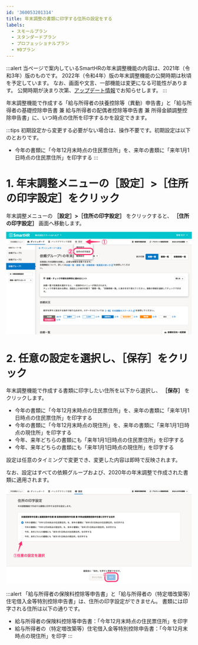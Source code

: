 ```yaml
---
id: '360053201314'
title: 年末調整の書類に印字する住所の設定をする
labels:
  - スモールプラン
  - スタンダードプラン
  - プロフェッショナルプラン
  - ¥0プラン
---
```

:::alert
当ページで案内しているSmartHRの年末調整機能の内容は、2021年（令和3年）版のものです。
2022年（令和4年）版の年末調整機能の公開時期は秋頃を予定しています。
なお、画面や文言、一部機能は変更になる可能性があります。
公開時期が決まり次第、[アップデート情報](https://smarthr.jp/update)でお知らせします。
:::

年末調整機能で作成する「給与所得者の扶養控除等（異動）申告書」と「給与所得者の基礎控除申告書 兼 給与所得者の配偶者控除等申告書 兼 所得金額調整控除申告書」に、いつ時点の住所を印字するかを設定できます。

:::tips
初期設定から変更する必要がない場合は、操作不要です。初期設定は以下のとおりです。
- 今年の書類に「今年12月末時点の住民票住所」を、来年の書類に「来年1月1日時点の住民票住所」を印字する
:::

# 1\. 年末調整メニューの［設定］>［住所の印字設定］をクリック

年末調整メニューの **［設定］>［住所の印字設定］** をクリックすると、 **［住所の印字設定］** 画面へ移動します。

![](./_______SmartHR____________.png)

# 2\. 任意の設定を選択し、［保存］をクリック

年末調整機能で作成する書類に印字したい住所を以下から選択し、 **［保存］** をクリックします。

- 今年の書類に「今年12月末時点の住民票住所」を、来年の書類に「来年1月1日時点の住民票住所」を印字する
- 今年の書類に「今年12月末時点の現住所」を、来年の書類に「来年1月1日時点の現住所」を印字する
- 今年、来年どちらの書類にも「来年1月1日時点の住民票住所」を印字する
- 今年、来年どちらの書類にも「来年1月1日時点の現住所」を印字する

設定は任意のタイミングで変更でき、変更した内容は即時で反映されます。

なお、設定はすべての依頼グループおよび、2020年の年末調整で作成された書類に適用されます。

![](./_____SmartHR.png)

:::alert
「給与所得者の保険料控除等申告書」と「給与所得者の（特定増改築等）住宅借入金等特別控除申告書」は、住所の印字設定ができません。
書類には印字される住所は以下の通りです。
- 給与所得者の保険料控除等申告書：「今年12月末時点の住民票住所」を印字
- 給与所得者の（特定増改築等）住宅借入金等特別控除申告書：「今年12月末時点の現住所」を印字
:::
